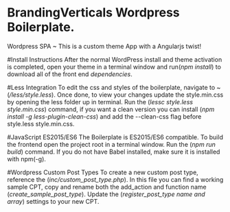 # BrandingVerticals Wordpress Boilerplate.
Wordpress SPA ~ This is a custom theme App with a Angularjs twist!  


#Install Instructions
After the normal WordPress install and theme activation is completed, open your theme in a terminal window and run(_npm install_) to download all of the front end _dependencies_.

#Less Integration
To edit the css and styles of the boilerplate, navigate to ~ (_/less/style.less_). Once done, to view your changes update the style.min.css by opening the less folder up in terminal. Run the (_lessc style.less style.min.css_) command, if you want a clean version you can install (_npm install -g less-plugin-clean-css_) and add the --clean-css flag before style.less style.min.css.

#JavaScript ES2015/ES6
The Boilerplate is ES2015/ES6 compatible. To build the frontend open the project root in a terminal window. Run the (_npm run build_) command. If you do not have Babel installed, make sure it is installed with npm(-g).

#Wordpress Custom Post Types
To create a new custom post type, reference the (_inc/custom_post_type.php_). In this file you can find a working sample CPT, copy and rename both the add_action and function name (_create_sample_post_type_). Update the (_register_post_type name and array_) settings to your new CPT. 

